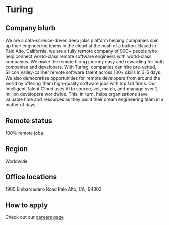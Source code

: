 # Turing

## Company blurb

We are a data-science-driven deep jobs platform helping companies spin up their engineering teams in the cloud at the push of a button. Based in Palo Alto, California, we are a fully remote company of 900+ people who help connect world-class remote software engineers with world-class companies. 
We make the remote hiring journey easy and rewarding for both companies and developers. With Turing, companies can hire pre-vetted, Silicon Valley-caliber remote software talent across 100+ skills in 3-5 days. We also democratize opportunities for remote developers from around the world by offering them high-quality software jobs with top US firms. 
Our Intelligent Talent Cloud uses AI to source, vet, match, and manage over 2 million developers worldwide. This, in turn, helps organizations save valuable time and resources as they build their dream engineering team in a matter of days.

## Remote status

100% remote jobs.

## Region

Worldwide

## Office locations

1900 Embarcadero Road Palo Alto, CA, 94303

## How to apply

Check out our [careers page](https://careers.turing.com/) 
